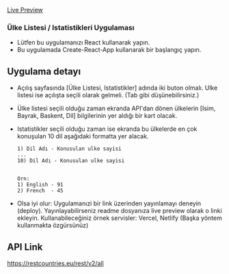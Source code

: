 [Live Preview](https://country-app-nmerveb.netlify.app/)

### Ülke Listesi / Istatistikleri Uygulaması

- Lütfen bu uygulamanızı React kullanarak yapın.
- Bu uygulamada Create-React-App kullanarak bir başlangıç yapın.

## Uygulama detayı

- Açılış sayfasında [Ülke Listesi, Istatistikler] adında iki buton olmalı. Ulke listesi ise açılışta seçili olarak gelmeli. (Tab gibi düşünebilirsiniz.)


- Ülke listesi seçili olduğu zaman ekranda API'dan dönen ülkelerin [Isim, Bayrak, Baskent, Dil] bilgilerinin yer aldığı bir kart olacak.

- Istatistikler seçili olduğu zaman ise ekranda bu ülkelerde en çok konuşulan 10 dil aşağıdaki formatta yer alacak.
    ```
    1) Dil Adı - Konusulan ulke sayisi
    ...
    10) Dil Adı - Konusulan ulke sayisi


    Orn: 
    1) English - 91
    2) French  - 45
    ```

- Olsa iyi olur: Uygulamanızi bir link üzerinden yayınlamayı  deneyin (deploy). Yayınlayabilirseniz readme dosyanıza live preview olarak o linki ekleyin. Kullanabileceğiniz örnek servisler: Vercel, Netlify (Başka yöntem kullanmakta özgürsünüz)


## API Link
https://restcountries.eu/rest/v2/all